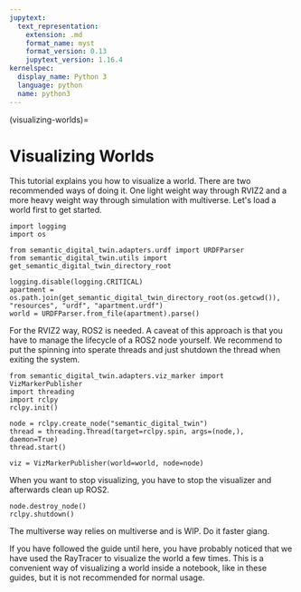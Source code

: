 ```yaml
---
jupytext:
  text_representation:
    extension: .md
    format_name: myst
    format_version: 0.13
    jupytext_version: 1.16.4
kernelspec:
  display_name: Python 3
  language: python
  name: python3
---
```


(visualizing-worlds)=
# Visualizing Worlds

This tutorial explains you how to visualize a world.
There are two recommended ways of doing it.
One light weight way through RVIZ2 and a more heavy weight way through simulation with multiverse.
Let's load a world first to get started.

```{code-cell} ipython3
import logging
import os

from semantic_digital_twin.adapters.urdf import URDFParser 
from semantic_digital_twin.utils import get_semantic_digital_twin_directory_root

logging.disable(logging.CRITICAL)
apartment = os.path.join(get_semantic_digital_twin_directory_root(os.getcwd()), "resources", "urdf", "apartment.urdf")
world = URDFParser.from_file(apartment).parse()

```

For the RVIZ2 way, ROS2 is needed. A caveat of this approach is that you have to manage the lifecycle of a ROS2 node yourself.
We recommend to put the spinning into sperate threads and just shutdown the thread when exiting the system.

```{code-cell} ipython3
from semantic_digital_twin.adapters.viz_marker import VizMarkerPublisher
import threading
import rclpy
rclpy.init()

node = rclpy.create_node("semantic_digital_twin")
thread = threading.Thread(target=rclpy.spin, args=(node,), daemon=True)
thread.start()

viz = VizMarkerPublisher(world=world, node=node)
```

When you want to stop visualizing, you have to stop the visualizer and afterwards clean up ROS2.

```{code-cell} ipython3
node.destroy_node()
rclpy.shutdown()
```

The multiverse way relies on multiverse and is WIP. Do it faster giang.

If you have followed the guide until here, you have probably noticed that we have used the RayTracer to visualize the world 
a few times. This is a convenient way of visualizing a world inside a notebook, like in these guides, but it is not recommended 
for normal usage.
